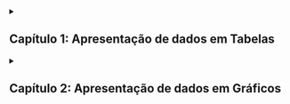 <details>
  <summary>
    <h2>Capítulo 1: Apresentação de dados em Tabelas</h2>
  </summary>

</details>

<details>
  <summary>
    <h2>Capítulo 2: Apresentação de dados em Gráficos</h2>
  </summary>

</details>
